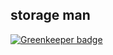## storage man

[![Greenkeeper badge](https://badges.greenkeeper.io/zanjs/storage-man.svg)](https://greenkeeper.io/)



